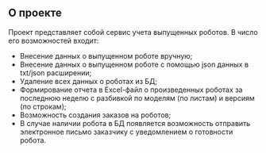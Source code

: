 ## О проекте

Проект представляет собой сервис учета выпущенных роботов. В число его возможностей входит:
- Внесение данных о выпущенном роботе вручную;
- Внесение данных о выпущенном роботе с помощью json данных в txt/json расширении;
- Удаление всех данных о роботах из БД;
- Формирование отчета в Excel-файл о произведенных роботах за последнюю неделю с разбивкой по моделям (по листам) и версиям (по строкам);
- Возможность создания заказов на роботов;
- В случае наличии робота в БД появляется возможность отправить электронное письмо заказчику с уведомлением о готовности робота.